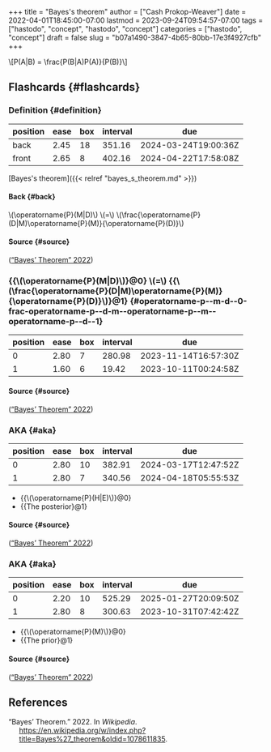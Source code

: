 +++
title = "Bayes's theorem"
author = ["Cash Prokop-Weaver"]
date = 2022-04-01T18:45:00-07:00
lastmod = 2023-09-24T09:54:57-07:00
tags = ["hastodo", "concept", "hastodo", "concept"]
categories = ["hastodo", "concept"]
draft = false
slug = "b07a1490-3847-4b65-80bb-17e3f4927cfb"
+++

\\[P(A|B) = \frac{P(B|A)P(A)}{P(B)}\\]


## Flashcards {#flashcards}


### Definition {#definition}

| position | ease | box | interval | due                  |
|----------|------|-----|----------|----------------------|
| back     | 2.45 | 18  | 351.16   | 2024-03-24T19:00:36Z |
| front    | 2.65 | 8   | 402.16   | 2024-04-22T17:58:08Z |

[Bayes's theorem]({{< relref "bayes_s_theorem.md" >}})


#### Back {#back}

\\(\operatorname{P}(M|D)\\) \\(=\\) \\(\frac{\operatorname{P}(D|M)\operatorname{P}(M)}{\operatorname{P}(D)}\\)


#### Source {#source}

(<a href="#citeproc_bib_item_1">“Bayes’ Theorem” 2022</a>)


### {{\\(\operatorname{P}(M|D)\\)}@0} \\(=\\) {{\\(\frac{\operatorname{P}(D|M)\operatorname{P}(M)}{\operatorname{P}(D)}\\)}@1} {#operatorname-p--m-d--0-frac-operatorname-p--d-m--operatorname-p--m--operatorname-p--d--1}

| position | ease | box | interval | due                  |
|----------|------|-----|----------|----------------------|
| 0        | 2.80 | 7   | 280.98   | 2023-11-14T16:57:30Z |
| 1        | 1.60 | 6   | 19.42    | 2023-10-11T00:24:58Z |


#### Source {#source}

(<a href="#citeproc_bib_item_1">“Bayes’ Theorem” 2022</a>)


### AKA {#aka}

| position | ease | box | interval | due                  |
|----------|------|-----|----------|----------------------|
| 0        | 2.80 | 10  | 382.91   | 2024-03-17T12:47:52Z |
| 1        | 2.80 | 7   | 340.56   | 2024-04-18T05:55:53Z |

-   {{\\(\operatorname{P}(H|E)\\)}@0}
-   {{The posterior}@1}


#### Source {#source}

(<a href="#citeproc_bib_item_1">“Bayes’ Theorem” 2022</a>)


### AKA {#aka}

| position | ease | box | interval | due                  |
|----------|------|-----|----------|----------------------|
| 0        | 2.20 | 10  | 525.29   | 2025-01-27T20:09:50Z |
| 1        | 2.80 | 8   | 300.63   | 2023-10-31T07:42:42Z |

-   {{\\(\operatorname{P}(M)\\)}@0}
-   {{The prior}@1}


#### Source {#source}

(<a href="#citeproc_bib_item_1">“Bayes’ Theorem” 2022</a>)

## References

<style>.csl-entry{text-indent: -1.5em; margin-left: 1.5em;}</style><div class="csl-bib-body">
  <div class="csl-entry"><a id="citeproc_bib_item_1"></a>“Bayes’ Theorem.” 2022. In <i>Wikipedia</i>. <a href="https://en.wikipedia.org/w/index.php?title=Bayes%27_theorem&oldid=1078611835">https://en.wikipedia.org/w/index.php?title=Bayes%27_theorem&#38;oldid=1078611835</a>.</div>
</div>
